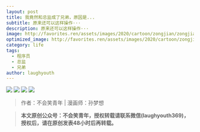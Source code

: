 ```yaml
---
layout: post
title: 我竟然和总监成了兄弟，原因是...
subtitle: 原来还可以这样操作···
description: 原来还可以这样操作···
image: http://favorites.ren/assets/images/2020/cartoon/zongjian/zongjian00.jpg
optimized_image: http://favorites.ren/assets/images/2020/cartoon/zongjian/zongjian00.jpg
category: life
tags:
  - 程序员
  - 总监
  - 兄弟
author: laughyouth
---
```


![](http://favorites.ren/assets/images/2020/cartoon/zongjian/zongjian01.jpg)
![](http://favorites.ren/assets/images/2020/cartoon/zongjian/zongjian02.jpg)
![](http://favorites.ren/assets/images/2020/cartoon/zongjian/zongjian03.jpg)
![](http://favorites.ren/assets/images/2020/cartoon/zongjian/zongjian04.jpg)

>作者：不会笑青年 | 漫画师：孙梦想

>**本文原创公众号：不会笑青年，授权转载请联系微信(laughyouth369)，授权后，请在原创发表48小时后再转载。**


